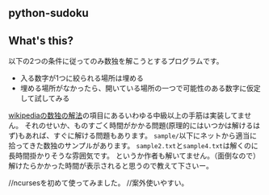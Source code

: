 ﻿python-sudoku
-------------

## What's this?
以下の2つの条件に従ってのみ数独を解こうとするプログラムです。
 * 入る数字が1つに絞られる場所は埋める
 * 埋める場所がなかったら、開いている場所の一つで可能性のある数字に仮定して試してみる
 
[wikipediaの数独の解法](http://ja.wikipedia.org/wiki/%E6%95%B0%E7%8B%AC#.E8.A7.A3.E6.B3.95)の項目にあるいわゆる中級以上の手筋は実装してません。
それのせいか、ものすごく時間がかかる問題(原理的にはいつかは解けるはず)もあれば、すぐに解ける問題もあります。
`sample/`以下にネットから適当に拾ってきた数独のサンプルがあります。
`sample2.txt`と`sample4.txt`は解くのに長時間掛かりそうな雰囲気です。
というか作者も解いてません。（面倒なので）
解けたらかかった時間が表示されると思うので教えて下さいー。

//ncursesを初めて使ってみました。
//案外使いやすい。
